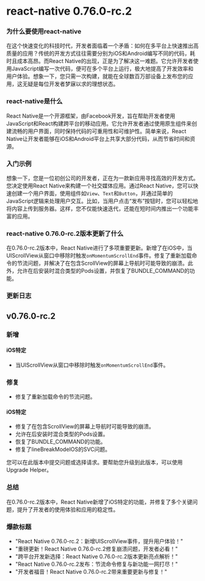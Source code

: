 # react-native 0.76.0-rc.2
### 为什么要使用react-native

在这个快速变化的科技时代，开发者面临着一个矛盾：如何在多平台上快速推出高质量的应用？传统的开发方式往往需要分别为iOS和Android编写不同的代码，耗时且成本高昂。而React Native的出现，正是为了解决这一难题。它允许开发者使用JavaScript编写一次代码，便可在多个平台上运行，极大地提高了开发效率和用户体验。想象一下，您只需一次构建，就能在全球数百万部设备上发布您的应用，这无疑是每位开发者梦寐以求的理想状态。

### react-native是什么

React Native是一个开源框架，由Facebook开发，旨在帮助开发者使用JavaScript和React构建跨平台的移动应用。它允许开发者通过使用原生组件来创建流畅的用户界面，同时保持代码的可重用性和可维护性。简单来说，React Native让开发者能够在iOS和Android平台上共享大部分代码，从而节省时间和资源。

### 入门示例

想象一下，您是一位初创公司的开发者，正在为一款新应用寻找高效的开发方式。您决定使用React Native来构建一个社交媒体应用。通过React Native，您可以快速创建一个用户界面，使用组件如`View`、`Text`和`Button`，并通过简单的JavaScript逻辑来处理用户交互。比如，当用户点击“发布”按钮时，您可以轻松地将内容上传到服务器。这样，您不仅能快速迭代，还能在短时间内推出一个功能丰富的应用。

### react-native 0.76.0-rc.2版本更新了什么

在0.76.0-rc.2版本中，React Native进行了多项重要更新。新增了在iOS中，当UIScrollView从窗口中移除时触发`onMomentumScrollEnd`事件。修复了重新加载命令的节流问题，并解决了在包含ScrollView的屏幕上导航时可能导致的崩溃。此外，允许在后安装时混合类型的Pods设置，并恢复了BUNDLE_COMMAND的功能。

### 更新日志

## v0.76.0-rc.2

### 新增
#### iOS特定
- 当UIScrollView从窗口中移除时触发`onMomentumScrollEnd`事件。

### 修复
- 修复了重新加载命令的节流问题。
#### iOS特定
- 修复了在包含ScrollView的屏幕上导航时可能导致的崩溃。
- 允许在后安装时混合类型的Pods设置。
- 恢复了BUNDLE_COMMAND的功能。
- 修复了lineBreakModeIOS的SVC问题。

您可以在此版本中提交问题或选择请求。要帮助您升级到此版本，可以使用Upgrade Helper。

### 总结

在0.76.0-rc.2版本中，React Native新增了iOS特定的功能，并修复了多个关键问题，提升了开发者的使用体验和应用的稳定性。

### 爆款标题

- "React Native 0.76.0-rc.2：新增UIScrollView事件，提升用户体验！"
- "重磅更新！React Native 0.76.0-rc.2修复崩溃问题，开发者必看！"
- "跨平台开发新选择：React Native 0.76.0-rc.2版本更新亮点解析！"
- "React Native 0.76.0-rc.2发布：节流命令修复与新功能一网打尽！"
- "开发者福音！React Native 0.76.0-rc.2带来重要更新与修复！"